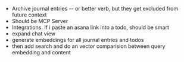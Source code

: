 - Archive journal entries -- or better verb, but they get excluded from future context
- Should be MCP Server
- Integrations. If i paste an asana link into a todo, should be smart
- expand chat view
- generate embeddings for all journal entries and todos
- then add search and do an vector comparision between query embedding and content
